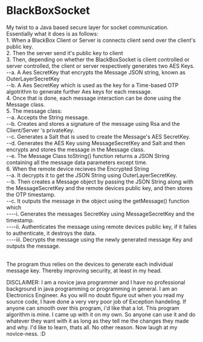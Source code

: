 # BlackBoxSocket
My twist to a Java based secure layer for socket communication.
<br />Essentially what it does is as follows:
<br />1. When a BlackBox Client or Server is connects client send over the client's public key.
<br />2. Then the server send it's public key to client
<br />3. Then, depending on whether the BlackBoxSocket is client controlled or server controlled, the client or server respectively generates two AES Keys.
<br />--a. A Aes SecretKey that encrypts the Message JSON string, known as OuterLayerSecretKey
<br />--b. A Aes SecretKey which is used as the key for a Time-based OTP algotrithm to generate further Aes keys for each message.
<br />4. Once that is done, each message interaction can be done using the Message class.
<br />5. The message class:
<br />--a. Accepts the String message.
<br />--b. Creates and stores a signature of the message using Rsa and the Client/Server 's privateKey.
<br />--c. Generates a Salt that is used to create the Message's AES SecretKey.
<br />--d. Generates the AES Key using MessageSecretKey and Salt and then encrypts and stores the message in the Message class.
<br />--e. The Message Class toString() function returns a JSON String containing all the message data parameters except time.
<br />6. When the remote device recieves the Encrypted String
<br />--a. It decrypts it to get the JSON String using OuterLayerSecretKey.
<br />--b. Then creates a Message object by passing the JSON String along with the MessageSecretKey and the remote devices public key, and then stores the OTP timestamp.
<br />--c. It outputs the message in the object using the getMessage() function which
<br />----i. Generates the messages SecretKey using MessageSecretKey and the timestamp.
<br />----ii. Authenticates the message using remote devices public key, if it failes to authenticate, it destroys the data.
<br />----iii. Decrypts the message using the newly generated message Key and outputs the message.
    
<br />The program thus relies on the devices to generate each individual message key. Thereby improving security, at least in my head.

DISCLAIMER: I am a novice java programmer and I have no professional background in java programming or programming in general. I am an Electronics Engineer.
As you will no doubt figure out when you read my source code, I have done a very very poor job of Exception handeling. If anyone can smooth over this program, i'd like that a lot.
This program algorithm is mine. I came up with it on my own. So anyone can use it and do whatever they want with it as long as they tell me the changes they made and why.
I'd like to learn, thats all. No other reason. Now laugh at my novice-ness. :D
